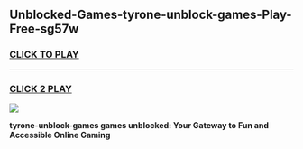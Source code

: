 
## Unblocked-Games-tyrone-unblock-games-Play-Free-sg57w
<h3>
<a href="https://premium76.site?title=tyrone-unblock-games&ref=23A">CLICK TO PLAY</a></h3>
<hr>

<h3>
<a href="https://premium76.site?title=tyrone-unblock-games&ref=23A">CLICK 2 PLAY</a>
  
</h3>

<a href="https://premium76.site?title=tyrone-unblock-games&ref=23A"><img src="https://clearcache.store/games.png"></a>


**tyrone-unblock-games games unblocked: Your Gateway to Fun and Accessible Online Gaming**
